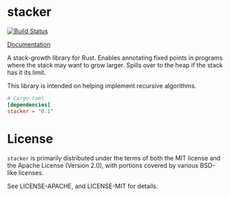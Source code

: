 # stacker

[![Build Status](https://travis-ci.org/alexcrichton/stacker.svg?branch=master)](https://travis-ci.org/alexcrichton/stacker)

[Documentation](http://alexcrichton.com/stacker)

A stack-growth library for Rust. Enables annotating fixed points in programs
where the stack may want to grow larger. Spills over to the heap if the stack
has it its limit.

This library is intended on helping implement recursive algorithms.

```toml
# Cargo.toml
[dependencies]
stacker = "0.1"
```

# License

`stacker` is primarily distributed under the terms of both the MIT license and
the Apache License (Version 2.0), with portions covered by various BSD-like
licenses.

See LICENSE-APACHE, and LICENSE-MIT for details.
